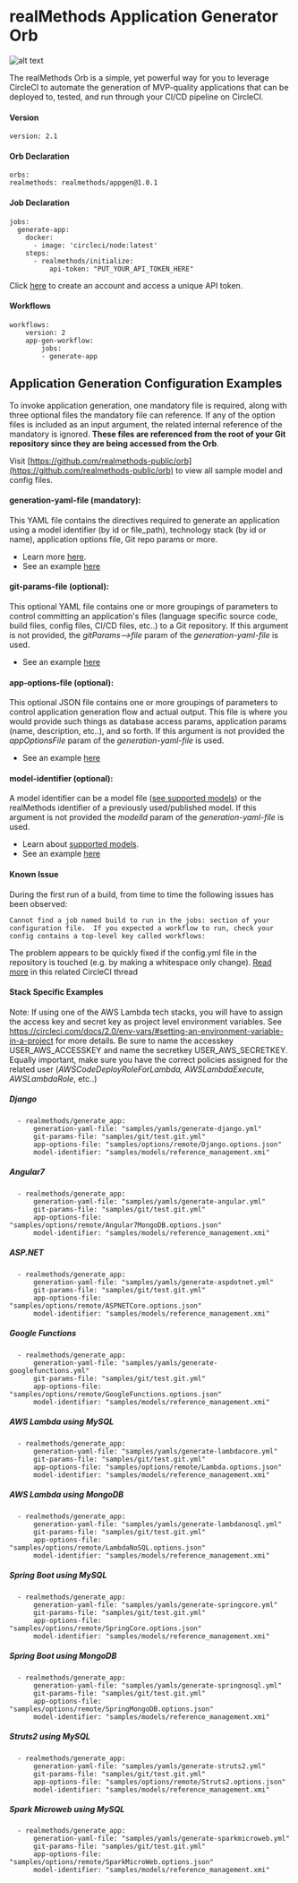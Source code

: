 # realMethods Application Generator Orb

![alt text](http://www.realmethods.com/img/_circleci_realmethods_orb_.png)

The realMethods Orb is a simple, yet powerful way for you to leverage CircleCI to automate the generation of MVP-quality applications that can be deployed to, tested, and run through your CI/CD pipeline on CircleCI.


#### Version
    version: 2.1

#### Orb Declaration
    orbs:
    realmethods: realmethods/appgen@1.0.1

#### Job Declaration
    jobs:
      generate-app:
        docker:
          - image: 'circleci/node:latest'
        steps:
          - realmethods/initialize:
              api-token: "PUT_YOUR_API_TOKEN_HERE"

Click [here](http://www.realmethods.com/developer.html) to create an account and access a unique API token.

#### Workflows
	workflows:
		version: 2
		app-gen-workflow:
			jobs:
			- generate-app

## Application Generation Configuration Examples 

To invoke application generation, one mandatory file is required, along with three optional files the mandatory file can reference.  If any of the option files is included as an input argument, the related internal reference of the mandatory is ignored. __These files are referenced from the root of your Git repository since they are being accessed from the Orb__.

Visit [https://github.com/realmethods-public/orb](https://github.com/realmethods-public/orb) to view all sample model and config files.


#### generation-yaml-file (__mandatory__):
  
This YAML file contains the directives required to generate an application using a model identifier (by id or file_path), technology stack (by id or name), application options file, Git repo params or more.  
  
* Learn more [here](http://www.realmethods.com/cli.html#applicationgenerationconfigurationparameters). 
* See an example [here](https://github.com/realmethods-public/orb/blob/master/samples/yamls/generate-django.yml)
  
#### git-params-file (__optional__):
    
This optional YAML file contains one or more groupings of parameters to control committing an application's files (language   specific source code, build files, config files, CI/CD files, etc..) to a Git repository. If this argument is not provided, the _gitParams-->file_ param of the _generation-yaml-file_ is used.  
  
* See an example [here](https://github.com/realmethods-public/orb/blob/master/samples/git/test.git.yml)

#### app-options-file (__optional__):  
  
This optional JSON file contains one or more groupings of parameters to control application generation flow and actual output. This file is where you would provide such things as database access params, application params (name, description, etc..), and so forth. If this argument is not provided the _appOptionsFile_ param of the _generation-yaml-file_ is used.  
  
* See an example [here](https://github.com/realmethods-public/orb/blob/master/samples/options/Django.options.json)

#### model-identifier (__optional__):  
A model identifier can be a model file ([see supported models](http://www.realmethods.com/api.html#supportedmodels)) or the realMethods identifier of a previously used/published model. If this argument is not provided the _modelId_ param of the  _generation-yaml-file_ is used.  
  
* Learn about [supported models](https://realmethods.com/home/models/).
* See an example [here](https://github.com/realmethods-public/orb/blob/master/samples/models/reference_management.xmi)

#### Known Issue
	
During the first run of a build, from time to time the following issues has been observed:
	
``Cannot find a job named build to run in the jobs: section of your configuration file.  If you expected a workflow to run, check your config contains a top-level key called workflows:``

The problem appears to be quickly fixed if the config.yml file in the repository is touched (e.g. by making a whitespace only change).
[Read more](https://discuss.circleci.com/t/if-you-expected-a-workflow-to-run-check-your-config-contains-a-top-level-key-called-workflows/16798) in this related CircleCI thread

#### Stack Specific Examples

Note: If using one of the AWS Lambda tech stacks, you will have to assign the access key and secret key as project level environment variables.  See https://circleci.com/docs/2.0/env-vars/#setting-an-environment-variable-in-a-project for more details. Be sure to name the accesskey USER\_AWS\_ACCESSKEY and name the secretkey USER\_AWS\_SECRETKEY.  Equally important, 
make sure you have the correct policies assigned for the related user (_AWSCodeDeployRoleForLambda, AWSLambdaExecute, AWSLambdaRole_, etc..)

##### Django
      - realmethods/generate_app:
          generation-yaml-file: "samples/yamls/generate-django.yml"
          git-params-file: "samples/git/test.git.yml"
          app-options-file: "samples/options/remote/Django.options.json"
          model-identifier: "samples/models/reference_management.xmi"
          
##### Angular7          
      - realmethods/generate_app:
          generation-yaml-file: "samples/yamls/generate-angular.yml"
          git-params-file: "samples/git/test.git.yml"
          app-options-file: "samples/options/remote/Angular7MongoDB.options.json"
          model-identifier: "samples/models/reference_management.xmi"          

##### ASP.NET          
      - realmethods/generate_app:
          generation-yaml-file: "samples/yamls/generate-aspdotnet.yml"
          git-params-file: "samples/git/test.git.yml"
          app-options-file: "samples/options/remote/ASPNETCore.options.json"
          model-identifier: "samples/models/reference_management.xmi"
          
##### Google Functions          
      - realmethods/generate_app:
          generation-yaml-file: "samples/yamls/generate-googlefunctions.yml"
          git-params-file: "samples/git/test.git.yml"
          app-options-file: "samples/options/remote/GoogleFunctions.options.json"
          model-identifier: "samples/models/reference_management.xmi"
           
##### AWS Lambda using MySQL       
   
      - realmethods/generate_app:
          generation-yaml-file: "samples/yamls/generate-lambdacore.yml"
          git-params-file: "samples/git/test.git.yml"
          app-options-file: "samples/options/remote/Lambda.options.json"
          model-identifier: "samples/models/reference_management.xmi"
           
##### AWS Lambda using MongoDB
      - realmethods/generate_app:
          generation-yaml-file: "samples/yamls/generate-lambdanosql.yml"
          git-params-file: "samples/git/test.git.yml"
          app-options-file: "samples/options/remote/LambdaNoSQL.options.json"
          model-identifier: "samples/models/reference_management.xmi"
           
##### Spring Boot using MySQL          
      - realmethods/generate_app:
          generation-yaml-file: "samples/yamls/generate-springcore.yml"
          git-params-file: "samples/git/test.git.yml"
          app-options-file: "samples/options/remote/SpringCore.options.json"
          model-identifier: "samples/models/reference_management.xmi"
            
##### Spring Boot using MongoDB
      - realmethods/generate_app:
          generation-yaml-file: "samples/yamls/generate-springnosql.yml"
          git-params-file: "samples/git/test.git.yml"
          app-options-file: "samples/options/remote/SpringMongoDB.options.json"
          model-identifier: "samples/models/reference_management.xmi"
 
##### Struts2 using MySQL
      - realmethods/generate_app:
          generation-yaml-file: "samples/yamls/generate-struts2.yml"
          git-params-file: "samples/git/test.git.yml"
          app-options-file: "samples/options/remote/Struts2.options.json"
          model-identifier: "samples/models/reference_management.xmi"
 
##### Spark Microweb using MySQL
      - realmethods/generate_app:
          generation-yaml-file: "samples/yamls/generate-sparkmicroweb.yml"
          git-params-file: "samples/git/test.git.yml"
          app-options-file: "samples/options/remote/SparkMicroWeb.options.json"
          model-identifier: "samples/models/reference_management.xmi"
 
